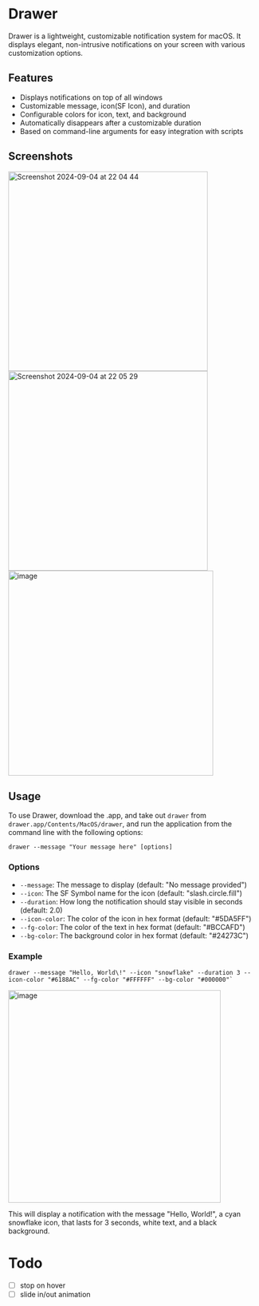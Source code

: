 # Drawer

Drawer is a lightweight, customizable notification system for macOS. It displays elegant, non-intrusive notifications on your screen with various customization options.

## Features

- Displays notifications on top of all windows
- Customizable message, icon(SF Icon), and duration
- Configurable colors for icon, text, and background
- Automatically disappears after a customizable duration
- Based on command-line arguments for easy integration with scripts

## Screenshots

<img width="400" alt="Screenshot 2024-09-04 at 22 04 44" src="https://github.com/user-attachments/assets/4ff3feaf-7f8e-458f-b300-8e313b2e2d80">
<img width="400" alt="Screenshot 2024-09-04 at 22 05 29" src="https://github.com/user-attachments/assets/876eaaf4-8334-4df6-a956-2bf659b42f6f">
<img width="411" alt="image" src="https://github.com/user-attachments/assets/191d7b8e-6697-436b-b0f6-df402f9bbe3c">

## Usage

To use Drawer, download the .app, and take out `drawer` from `drawer.app/Contents/MacOS/drawer`, and run the application from the command line with the following options:

```
drawer --message "Your message here" [options]
```

### Options

- `--message`: The message to display (default: "No message provided")
- `--icon`: The SF Symbol name for the icon (default: "slash.circle.fill")
- `--duration`: How long the notification should stay visible in seconds (default: 2.0)
- `--icon-color`: The color of the icon in hex format (default: "#5DA5FF")
- `--fg-color`: The color of the text in hex format (default: "#BCCAFD")
- `--bg-color`: The background color in hex format (default: "#24273C")

### Example

```
drawer --message "Hello, World\!" --icon "snowflake" --duration 3 --icon-color "#6188AC" --fg-color "#FFFFFF" --bg-color "#000000"`
```
<img width="426" alt="image" src="https://github.com/user-attachments/assets/0b1fb9bb-0c33-4baf-8687-bb4eef777499">

This will display a notification with the message "Hello, World!", a cyan snowflake icon, that lasts for 3 seconds, white text, and a black background.

# Todo
- [ ] stop on hover
- [ ] slide in/out animation